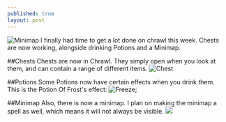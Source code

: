 ```yaml
---
published: true
layout: post
---
```


![Minimap](http://i.imgur.com/G1xguNd.png)
I finally had time to get a lot done on chrawl this week. Chests are now working, alongside drinking Potions and a Minimap.

<!--excerpt-->

##Chests
Chests are now in Chrawl. They simply open when you look at them, and can contain a range of different items.
![Chest](http://i.imgur.com/9Q2bVbQ.gif)

##Potions
Some Potions now have certain effects when you drink them. This is the Potion Of Frost's effect:
![Freeze](http://i.imgur.com/Eu3tTbV.gif);

##Minimap
Also, there is now a minimap. I plan on making the minimap a spell as well, which means it will not always be visible.
![](http://i.imgur.com/G1xguNd.png)